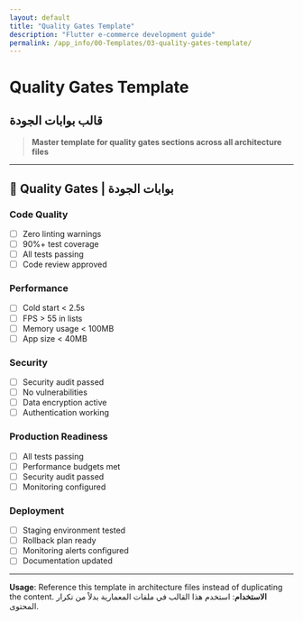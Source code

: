 ```yaml
---
layout: default
title: "Quality Gates Template"
description: "Flutter e-commerce development guide"
permalink: /app_info/00-Templates/03-quality-gates-template/
---
```


# Quality Gates Template
## قالب بوابات الجودة

> **Master template for quality gates sections across all architecture files**

---

## 🚪 **Quality Gates | بوابات الجودة**

### **Code Quality**
- [ ] Zero linting warnings
- [ ] 90%+ test coverage
- [ ] All tests passing
- [ ] Code review approved

### **Performance**
- [ ] Cold start < 2.5s
- [ ] FPS > 55 in lists
- [ ] Memory usage < 100MB
- [ ] App size < 40MB

### **Security**
- [ ] Security audit passed
- [ ] No vulnerabilities
- [ ] Data encryption active
- [ ] Authentication working

### **Production Readiness**
- [ ] All tests passing
- [ ] Performance budgets met
- [ ] Security audit passed
- [ ] Monitoring configured

### **Deployment**
- [ ] Staging environment tested
- [ ] Rollback plan ready
- [ ] Monitoring alerts configured
- [ ] Documentation updated

---

**Usage**: Reference this template in architecture files instead of duplicating the content.
**الاستخدام**: استخدم هذا القالب في ملفات المعمارية بدلاً من تكرار المحتوى.
